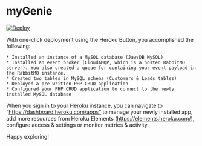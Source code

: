 # myGenie

<a target="_blank" href="https://heroku.com/deploy?template=https://github.com/lightningexperience/finscabin">
  <img src="https://www.herokucdn.com/deploy/button.svg" alt="Deploy">
</a>

With one-click deployment  using the Heroku Button, you accomplished the following:

    * Installed an instance of a MySQL database (JawsDB MySQL)
    * Installed an event broker (CloudAMQP, which is a hosted RabbitMQ server). You also created a queue for containing your event payload in the RabbitMQ instance.
    * Created two tables in MySQL schema (Customers & Leads tables)
    * Deployed a pre-written PHP CRUD application 
    * Configured your PHP CRUD application to connect to the newly installed MySQL database

When you sign in to your Heroku instance, you can navigate to “https://dashboard.heroku.com/apps” to manage your newly installed app, add more resources from Heroku Elements (https://elements.heroku.com/), configure access & settings or monitor metrics & activity. 



Happy exploring!
